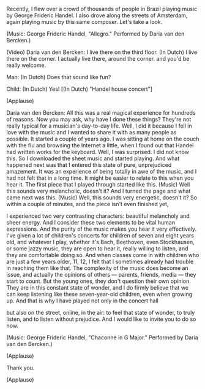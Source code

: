 
Recently, I flew over a crowd
of thousands of people in Brazil
playing music by George Frideric Handel.
I also drove along the streets of Amsterdam,
again playing music by this same composer.
Let&#39;s take a look.

(Music: George Frideric Handel, &quot;Allegro.&quot;
Performed by Daria van den Bercken.)

(Video) Daria van den Bercken: I
live there on the third floor.
(In Dutch) I live there on the corner.
I actually live there, around the corner.
and you&#39;d be really welcome.

Man: (In Dutch) Does that sound like fun?

Child: (In Dutch) Yes!
[(In Dutch) &quot;Handel house concert&quot;]

(Applause)


Daria van den Bercken: All this was a real
magical experience for hundreds of reasons.
Now you may ask, why have I done these things?
They&#39;re not really typical for a musician&#39;s
day-to-day life.
Well, I did it because I fell in love with the music
and I wanted to share it with as many people
as possible.
It started a couple of years ago.
I was sitting at home on the couch with the flu
and browsing the Internet a little,
when I found out that Handel had written works
for the keyboard.
Well, I was surprised. I did not know this.
So I downloaded the sheet music and started playing.
And what happened next was
that I entered this state of pure,
unprejudiced amazement.
It was an experience
of being totally in awe of the music,
and I had not felt that in a long time.
It might be easier to relate to this when you hear it.
The first piece that I played through
started like this.
(Music)
Well this sounds very melancholic, doesn&#39;t it?
And I turned the page and what came next
was this.
(Music)
Well, this sounds very energetic, doesn&#39;t it?
So within a couple of minutes,
and the piece isn&#39;t even finished yet,

I experienced two very contrasting characters:
beautiful melancholy and sheer energy.
And I consider these two elements to be
vital human expressions.
And the purity of the music makes you hear it
very effectively.
I&#39;ve given a lot of children&#39;s concerts
for children of seven and eight years old,
and whatever I play, whether it&#39;s Bach, Beethoven,
even Stockhausen,
or some jazzy music,
they are open to hear it,
really willing to listen,
and they are comfortable doing so.
And when classes come in
with children who are just a few years older,
11, 12, I felt that I sometimes already had trouble
in reaching them like that.
The complexity of the music does become an issue,
and actually the opinions of others —
parents, friends, media — they start to count.
But the young ones, they don&#39;t question
their own opinion.
They are in this constant state of wonder,
and I do firmly believe that we can keep listening
like these seven-year-old children,
even when growing up.
And that is why I have played
not only in the concert hall

but also on the street, online, in the air:
to feel that state of wonder,
to truly listen,
and to listen without prejudice.
And I would like to invite you
to do so now.

(Music: George Frideric Handel, &quot;Chaconne in G Major.&quot;
Performed by Daria van den Bercken.)

(Applause)

Thank you.

(Applause)

